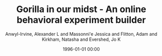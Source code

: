 ---
layout: post
title: Gorilla in our midst - An online behavioral experiment builder

date: 1996-01-01 00:00
author: Anwyl-Irvine, Alexander L and Massonni\'e Jessica and Flitton, Adam and Kirkham, Natasha and Evershed, Jo K
journal: Behavior research methods

year: 2020
---